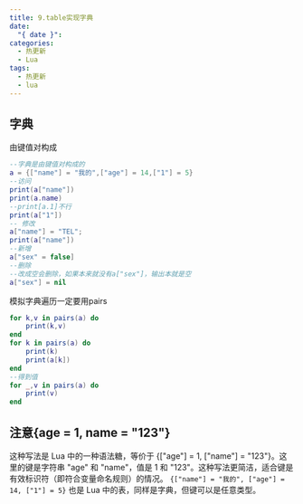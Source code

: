 ```yaml
---
title: 9.table实现字典
date:
  "{ date }": 
categories:
  - 热更新
  - Lua
tags:
  - 热更新
  - lua
---
```

## 字典
由键值对构成
```lua
--字典是由键值对构成的
a = {["name"] = "我的",["age"] = 14,["1"] = 5}
--访问
print(a["name"])
print(a.name)
--print[a.1]不行
print(a["1"])
-- 修改
a["name"] = "TEL";
print(a["name"])
--新增
a["sex" = false]
--删除
--改成空会删除，如果本来就没有a["sex"]，输出本就是空
a["sex"] = nil
```
模拟字典遍历一定要用pairs
```lua
for k,v in pairs(a) do
	print(k,v)
end
for k in pairs(a) do
	print(k)
	print(a[k])
end
--得到值
for _,v in pairs(a) do
	print(v)
end
```
## 注意{age = 1, name = "123"}
这种写法是 Lua 中的一种语法糖，等价于 {["age"] = 1, ["name"] = "123"}。这里的键是字符串 "age" 和 "name"，值是 1 和 "123"。这种写法更简洁，适合键是有效标识符（即符合变量命名规则）的情况。
`{["name"] = "我的", ["age"] = 14, ["1"] = 5}` 也是 Lua 中的表，同样是字典，但键可以是任意类型。
